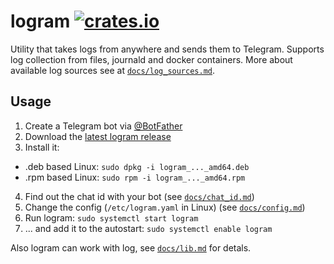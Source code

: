 # logram [![crates.io](https://img.shields.io/crates/v/logram.svg)](https://crates.io/crates/logram)

Utility that takes logs from anywhere and sends them to Telegram. Supports log collection from files, journald and docker containers. More about available log sources see at [`docs/log_sources.md`](docs/log_sources.md).

## Usage
1. Create a Telegram bot via [@BotFather](https://t.me/BotFather)
2. Download the [latest logram release](https://github.com/mxseev/logram/releases/tag/latest)
3. Install it:
  - .deb based Linux: `sudo dpkg -i logram_..._amd64.deb`
  - .rpm based Linux: `sudo rpm -i logram_..._amd64.rpm`
4. Find out the chat id with your bot (see [`docs/chat_id.md`](docs/chat_id.md))
5. Change the config (`/etc/logram.yaml` in Linux) (see [`docs/config.md`](docs/config.md))
6. Run logram: `sudo systemctl start logram`
7. ... and add it to the autostart: `sudo systemctl enable logram`

Also logram can work with log, see [`docs/lib.md`](docs/lib.md) for detals.
